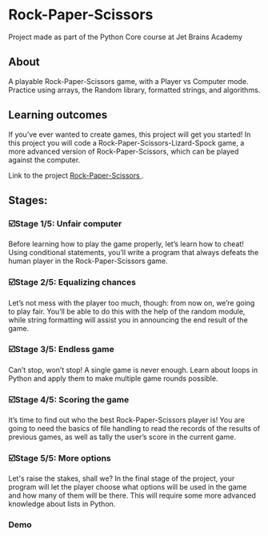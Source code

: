 # Rock-Paper-Scissors
Project made as part of the Python Core course at Jet Brains Academy

## About
A playable Rock-Paper-Scissors game, with a Player vs Computer mode. Practice using arrays, the Random library, formatted strings, and algorithms.

## Learning outcomes
If you’ve ever wanted to create games, this project will get you started! In this project you will code a Rock-Paper-Scissors-Lizard-Spock game, 
a more advanced version of Rock-Paper-Scissors, which can be played against the computer.

Link to the project [Rock-Paper-Scissors ](https://hyperskill.org/projects/78).

## Stages:
### :ballot_box_with_check:Stage 1/5: Unfair computer
Before learning how to play the game properly, let’s learn how to cheat! Using conditional statements, 
you’ll write a program that always defeats the human player in the Rock-Paper-Scissors game.
### :ballot_box_with_check:Stage 2/5: Equalizing chances
Let’s not mess with the player too much, though: from now on, we’re going to play fair. You’ll be able to do this with the help of the random module,
while string formatting will assist you in announcing the end result of the game. 
### :ballot_box_with_check:Stage 3/5: Endless game
Can’t stop, won’t stop! A single game is never enough. Learn about loops in Python and apply them to make multiple game rounds possible. 
### :ballot_box_with_check:Stage 4/5: Scoring the game
It’s time to find out who the best Rock-Paper-Scissors player is! You are going to need the basics of file handling to read the records of the results of previous games, 
as well as tally the user’s score in the current game. 
### :ballot_box_with_check:Stage 5/5: More options
Let's raise the stakes, shall we? In the final stage of the project, your program will let the player choose what options will be used in the game and how many of them will be there. 
This will require some more advanced knowledge about lists in Python.

### Demo


